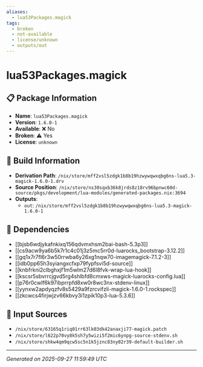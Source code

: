 ```yaml
---
aliases:
  - lua53Packages.magick
tags:
  - broken
  - not-available
  - license/unknown
  - outputs/out
---
```


# lua53Packages.magick

## 📋 Package Information

- **Name**: `lua53Packages.magick`
- **Version**: `1.6.0-1`
- **Available**: ❌ No
- **Broken**: ⚠️ Yes
- **License**: `unknown`

## 🔧 Build Information

- **Derivation Path**: `/nix/store/mff2vsl5zdgk1b8b19hzwywqwxqbg6ns-lua5.3-magick-1.6.0-1.drv`
- **Source Position**: `/nix/store/ns30sqxb36k8jrds8z18rv96bpnwc60d-source/pkgs/development/lua-modules/generated-packages.nix:3694`
- **Outputs**:
  - `out`:  `/nix/store/mff2vsl5zdgk1b8b19hzwywqwxqbg6ns-lua5.3-magick-1.6.0-1`

## 🔗 Dependencies

- [[bjsb6wdjykafnkixq156qdvmxhsm2bai-bash-5.3p3]]
- [[cs9acw9ya6b5k7r1c4c01j3z5mc5rr0d-luarocks_bootstrap-3.12.2]]
- [[gq1x7r7fl6r3w50rrwba6y26xg1nqw70-imagemagick-7.1.2-3]]
- [[idb0pp65h3syiangxcfxp79fypfsvi5d-source]]
- [[knbfrkni2clbghxjf1m5wlm27d6l8fvk-wrap-lua-hook]]
- [[kscsr5sbvrrcjgvd5rg4shlbfd8cmxws-magick-luarocks-config.lua]]
- [[p76r0cwlf6k97ibprrpfd8xw0r8wc3nx-stdenv-linux]]
- [[yynxw2apdyqzfv8s5429a9fzrcvifzli-magick-1.6.0-1.rockspec]]
- [[zkcwcs4firjwjzv66kbvy3i1zpik10p3-lua-5.3.6]]

## 📁 Input Sources

- `/nix/store/63165q1riq01rr63lk03dk42anaxji77-magick.patch`
- `/nix/store/l622p70vy8k5sh7y5wizi5f2mic6ynpg-source-stdenv.sh`
- `/nix/store/shkw4qm9qcw5sc5n1k5jznc83ny02r39-default-builder.sh`

---
*Generated on 2025-09-27 11:59:49 UTC*
